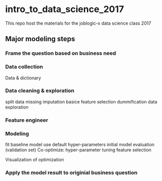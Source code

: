 # intro_to_data_science_2017
This repo host the materials for the joblogic-x data science class 2017

## Major modeling steps

### Frame the question based on business need

### Data collection
Data & dictionary

### Data cleaning & exploration
split data
missing imputation 
basice feature selection
dummification
data exploration

### Feature engineer

### Modeling
fit baseline model use default hyper-parameters
initial model evaluation (validation set)
Co-optimize:
	hyper-parameter tuning
	feature selection
	
Visualization of optimization

### Apply the model result to originial business question




